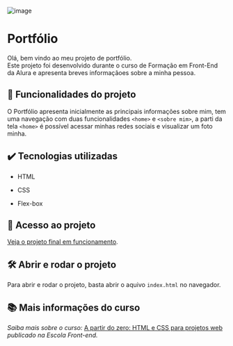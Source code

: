 ![image](https://user-images.githubusercontent.com/43293325/229391083-03b377c6-8a14-4cb7-9187-f5808082228b.png)

# Portfólio
Olá, bem vindo ao meu projeto de portfólio. <br>
Este projeto foi desenvolvido durante o curso de Formação em Front-End da Alura e apresenta breves informaçãoes sobre a minha pessoa.<br> 


## 🔨 Funcionalidades do projeto

O Portfólio apresenta inicialmente as principais informações sobre mim, tem uma navegação com duas funcionalidades `<home>` e `<sobre mim>`, a parti da tela `<home>` 
é possível acessar minhas redes sociais e visualizar um foto minha.


## ✔️ Tecnologias utilizadas

* HTML

* CSS

* Flex-box

## 📁 Acesso ao projeto

[Veja o projeto final em funcionamento](https://portfolio-millenas.vercel.app/).

## 🛠️ Abrir e rodar o projeto

Para abrir e rodar o projeto, basta abrir o aquivo `index.html` no navegador.

## 📚 Mais informações do curso

*Saiba mais sobre o curso:* [A partir do zero: HTML e CSS para projetos web](https://cursos.alura.com.br/formacao-html-css) *publicado na Escola Front-end.*
